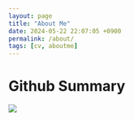 ```yaml
---
layout: page
title: "About Me"
date: 2024-05-22 22:07:05 +0900
permalink: /about/
tags: [cv, aboutme]
---
```


<!-- <link rel="stylesheet" type="text/css" href="../main.css"> -->
<!-- <link rel="stylesheet" href="output.css"> -->
<!-- mail icon -->

# Github Summary
![](http://github-profile-summary-cards.vercel.app/api/cards/profile-details?username=yutojubako&theme=algolia)
